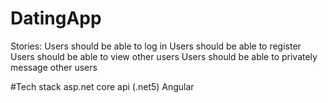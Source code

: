 # DatingApp
Stories: 
Users should be able to log in
Users should be able to register
Users should be able to view other users
Users should be able to privately message other users

#Tech stack
asp.net core api (.net5)
Angular